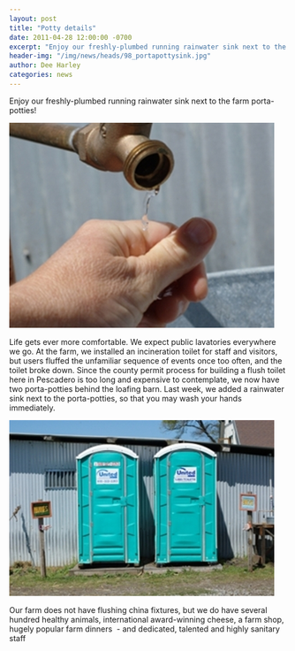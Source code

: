 ```yaml
---
layout: post
title: "Potty details"
date: 2011-04-28 12:00:00 -0700
excerpt: "Enjoy our freshly-plumbed running rainwater sink next to the farm porta-potties! ..."
header-img: "/img/news/heads/98_portapottysink.jpg"
author: Dee Harley
categories: news
---
```

Enjoy our freshly-plumbed running rainwater sink next to the farm
porta-potties!

![image](/img/news/98_portapottysink.jpg)

Life gets ever more comfortable. We expect public lavatories
everywhere we go. At the farm, we installed an incineration toilet for
staff and visitors, but users fluffed the unfamiliar sequence of
events once too often, and the toilet broke down. Since the county
permit process for building a flush toilet here in Pescadero is too
long and expensive to contemplate, we now have two porta-potties
behind the loafing barn. Last week, we added a rainwater sink next to
the porta-potties, so that you may wash your hands immediately.

![image](/img/news/98_portapotties.jpg)



Our farm does not have flushing china fixtures, but we do have several
hundred healthy animals, international award-winning cheese, a farm
shop, hugely popular farm dinners  - and dedicated, talented and
highly sanitary staff

